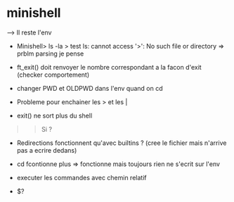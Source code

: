 # minishell

--> Il reste l'env

- Minishell> ls -la > test
ls: cannot access '>': No such file or directory => prblm parsing je pense

- ft_exit() doit renvoyer le nombre correspondant a la facon d'exit (checker comportement)

- changer PWD et OLDPWD dans l'env quand on cd

- Probleme pour enchainer les > et les |

- exit() ne sort plus du shell
>> Si ?

- Redirections fonctionnent qu'avec builtins ? (cree le fichier mais n'arrive pas a ecrire dedans)

- cd fcontionne plus => fonctionne mais toujours rien ne s'ecrit sur l'env

- executer les commandes avec chemin relatif

- $?
